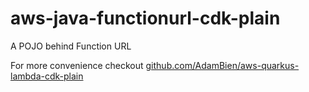 # aws-java-functionurl-cdk-plain
A POJO behind Function URL

For more convenience checkout [github.com/AdamBien/aws-quarkus-lambda-cdk-plain](https://github.com/AdamBien/aws-quarkus-lambda-cdk-plain)